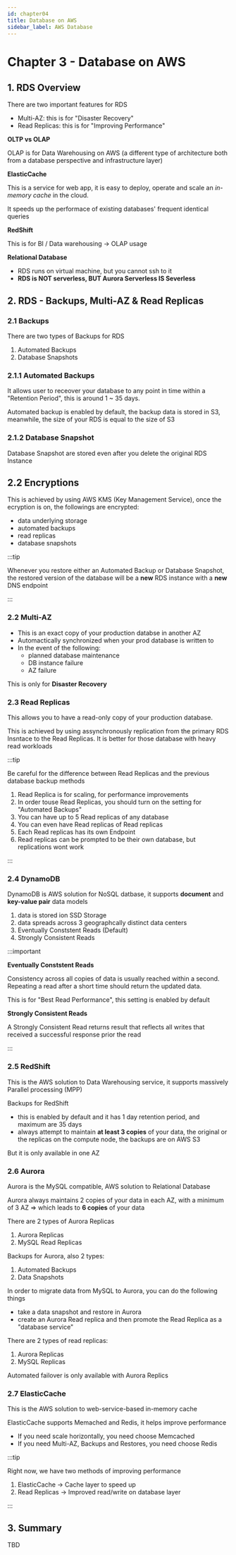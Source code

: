 ```yaml
---
id: chapter04
title: Database on AWS
sidebar_label: AWS Database
---
```


# Chapter 3 - Database on AWS

## 1. RDS Overview

There are two important features for RDS

- Multi-AZ: this is for "Disaster Recovery"
- Read Replicas: this is for "Improving Performance"

**OLTP vs OLAP**

OLAP is for Data Warehousing on AWS (a different type of architecture both from a database perspective and infrastructure layer)

**ElasticCache**

This is a service for web app, it is easy to deploy, operate and scale an *in-memory cache* in the cloud.

It speeds up the performace of existing databases' frequent identical queries

**RedShift**

This is for BI / Data warehousing -> OLAP usage

**Relational Database**

- RDS runs on virtual machine, but you cannot ssh to it
- **RDS is NOT serverless, BUT Aurora Serverless IS Severless**


## 2. RDS - Backups, Multi-AZ & Read Replicas

### 2.1 Backups

There are two types of Backups for RDS

1. Automated Backups
2. Database Snapshots

### 2.1.1 Automated Backups

It allows user to receover your database to any point in time within a  "Retention Period", this is around 1 ~ 35 days.

Automated backup is enabled by default, the backup data is stored in S3, meanwhile, the size of your RDS is equal to the size of S3


### 2.1.2 Database Snapshot

Database Snapshot are stored even after you delete the original RDS Instance

## 2.2 Encryptions

This is achieved by using AWS KMS (Key Management Service), once the ecryption is on, the followings are encrypted:

- data underlying storage
- automated backups
- read replicas
- database snapshots

:::tip

Whenever you restore either an Automated Backup or Database Snapshot, the restored version of the database will be a **new** RDS instance with a **new** DNS endpoint

:::


### 2.2 Multi-AZ

- This is an exact copy of your production databse in another AZ
- Automactically synchronized when your prod database is written to
- In the event of the following:
  - planned database maintenance
  - DB instance failure
  - AZ failure

This is only for **Disaster Recovery**


### 2.3 Read Replicas

This allows you to have a read-only copy of your production database.

This is achieved by using assynchronously replication from the primary RDS Insntace to the Read Replicas. It is better for those database with heavy read workloads


:::tip

Be careful for the difference between Read Replicas and the previous database backup methods

1. Read Replica is for scaling, for performance improvements
2. In order touse Read Replicas, you should turn on the setting for "Automated Backups"
3. You can have up to 5 Read replicas of any database
4. You can even have Read replicas of Read replicas
5. Each Read replicas has its own Endpoint
6. Read replicas can be prompted to be their own database, but replications wont work

:::



### 2.4 DynamoDB

DynamoDB is AWS solution for NoSQL datbase, it supports **document** and **key-value pair** data models

1. data is stored ion SSD Storage
2. data spreads across 3 geographcally distinct data centers
3. Eventually Conststent Reads (Default)
4. Strongly Consistent Reads

:::important

**Eventually Conststent Reads**

Consistency across all copies of data is usually reached within a second. Repeating a read after a short time should return the updated data.

This is for "Best Read Performance", this setting is enabled by default


**Strongly Consistent Reads**

A Strongly Consistent Read returns result that reflects all writes that received a successful response prior the read

:::



### 2.5 RedShift

This is the AWS solution to Data Warehousing service, it supports massively Parallel processing (MPP)

Backups for RedShift

- this is enabled by default and it has 1 day retention period, and maximum are 35 days
- always attempt to maintain **at least 3 copies** of your data, the original or the replicas on the compute node, the backups are on AWS S3

But it is only available in one AZ


### 2.6 Aurora

Aurora is the MySQL compatible, AWS solution to Relational Database

Aurora always maintains 2 copies of your data in each AZ, with a minimum of 3 AZ => which leads to **6 copies** of your data

There are 2 types of Aurora Replicas

1. Aurora Replicas
2. MySQL Read Replicas

Backups for Aurora, also 2 types:

1. Automated Backups
2. Data Snapshots

In order to migrate data from MySQL to Aurora, you can do the following things

- take a data snapshot and restore in Aurora
- create an Aurora Read replica and then promote the Read Replica as a "database service"

There are 2 types of read replicas:

1. Aurora Replicas
2. MySQL Replicas

Automated failover is only available with Aurora Replics


### 2.7 ElasticCache
This is the AWS solution to web-service-based in-memory cache

ElasticCache supports Memached and Redis, it helps improve performance

- If you need scale horizontally, you need choose Memcached
- If you need Multi-AZ, Backups and Restores, you need choose Redis


:::tip

Right now, we have two methods of improving performance

1. ElasticCache -> Cache layer to speed up
2. Read Replicas -> Improved read/write on database layer

:::


## 3. Summary

TBD





